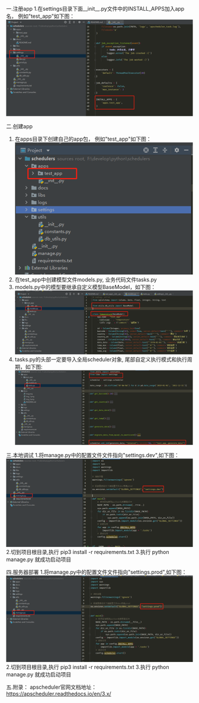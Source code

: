 一.注册app 
   1.在settings目录下面__init__.py文件中的INSTALL_APPS加入app名，
     例如"test_app"如下图：
         ![img.png](img.png)

二.创建app
   1. 在apps目录下创建自己的app包， 例如"test_app"如下图：
      ![img_1.png](img_1.png)  
   2. 在test_app中创建模型文件models.py, 业务代码文件tasks.py
   3. models.py中的模型要继承自定义模型BaseModel，如下图：
      ![img_2.png](img_2.png)
   4. tasks.py的头部一定要导入全局scheduler对象, 尾部自定义执行模式和执行周期，如下图:
      ![img_3.png](img_3.png)

三.本地调试
   1.将manage.py中的配置文件文件指向"settings.dev",如下图：
     ![img_4.png](img_4.png)
   2.切到项目根目录,执行 pip3 install -r requirements.txt
   3.执行 python manage.py 就成功启动项目

四.服务器部署
   1.将manage.py中的配置文件文件指向"settings.prod",如下图：
     ![img_5.png](img_5.png)
   2.切到项目根目录,执行 pip3 install -r requirements.txt
   3.执行 python manage.py 就成功启动项目

五.附录：
   apscheduler官网文档地址：https://apscheduler.readthedocs.io/en/3.x/